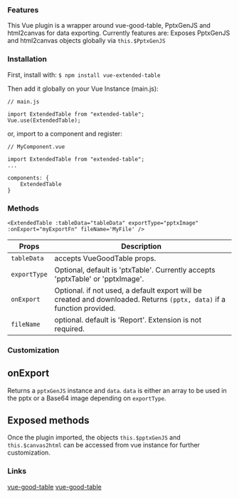 ### Features

This Vue plugin is a wrapper around vue-good-table, PptxGenJS and html2canvas for data exporting.
Currently features are:
Exposes PptxGenJS and html2canvas objects globally via `this.$PptxGenJS`



### Installation

First, install with:
`$ npm install vue-extended-table`

Then add it globally on your Vue Instance (main.js):

	// main.js
	
	import ExtendedTable from "extended-table";
	Vue.use(ExtendedTable);

or, import to a component and register:

	// MyComponent.vue
	
	import ExtendedTable from "extended-table";
	...

	components: {
		ExtendedTable
	}


### Methods

	<ExtendedTable :tableData="tableData" exportType="pptxImage" :onExport="myExportFn" fileName='MyFile' />

| Props         | Description                    |
| ------------- | ------------------------------ |
| `tableData`   | accepts VueGoodTable props.    |
| `exportType`  | Optional, default is 'ptxTable'. Currently accepts 'pptxTable' or 'pptxImage'.    |
| `onExport`    | Optional. if not used, a default export will be created and downloaded. Returns `(pptx, data)` if a function provided. |
| `fileName`    | optional. default is 'Report'. Extension is not required.    |

### Customization

## onExport

Returns a `pptxGenJS` instance and `data`.
`data` is either an array to be used in the pptx or a Base64 image depending on `exportType`.

## Exposed methods

Once the plugin imported, the objects `this.$pptxGenJS` and `this.$canvas2html` can be accessed from vue instance for further customization. 

### Links

[vue-good-table](https://github.com/xaksis/vue-good-table)
[vue-good-table](https://github.com/gitbrent/PptxGenJS)